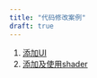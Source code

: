 ```yaml
---
title: "代码修改案例"
draft: true
---
```

1. [添加UI](./添加ui "添加UI")
2. [添加及使用shader](./添加及使用shader "添加及使用shader")